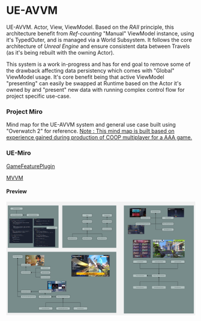 # UE-AVVM

UE-AVVM. Actor, View, ViewModel. Based on the *RAII* principle, this architecture benefit from *Ref-counting* "Manual" ViewModel instance, using it's TypedOuter<Actor>, and is managed via a World Subsystem.
It follows the core architecture of *Unreal Engine* and ensure consistent data between Travels (as it's being rebuilt with the owning Actor).

This system is a work in-progress and has for end goal to remove some of the drawback affecting data persistency which comes with "Global" ViewModel usage. It's core benefit being that active ViewModel "presenting" can easily
be swapped at Runtime based on the Actor it's owned by and "present" new data with running complex control flow for project specific use-case.

### Project Miro

Mind map for the UE-AVVM system and general use case built using "Overwatch 2" for reference. [Note : This mind map is built based on experience gained during production of COOP multiplayer for a AAA game.](https://miro.com/welcomeonboard/bmZmV0ZtQko0Q1U1Y1BjcUdlOEVubkNaWlY5Ulo1Zm44dURNbTI2YlJ2ZFhSNkRZVFNSMVROVzQ3MXpKZ0V0NlMyb1VVY3d1bENxeTFhS2VZcG44L3BrK1c4REtRNkJ4MGhJYjlidlhDdVZKMVZTcVhYck1zcHFVd0t5aGxQK0JyVmtkMG5hNDA3dVlncnBvRVB2ZXBnPT0hdjE=?share_link_id=554815863683)

### UE-Miro

[GameFeaturePlugin](https://miro.com/app/board/uXjVI9C3ofk=/?share_link_id=470254566267)

[MVVM]()

#### Preview

![Mindmap](https://github.com/guyllaumedemers/UE-AVVM/blob/master/Content/gitRes/MindmapPreview.jpg)

